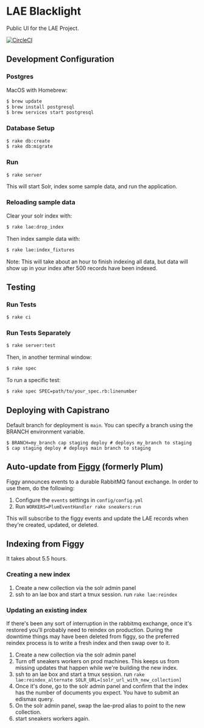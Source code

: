 LAE Blacklight
==============

Public UI for the LAE Project.

[![CircleCI](https://circleci.com/gh/pulibrary/lae-blacklight.svg?style=svg)](https://circleci.com/gh/pulibrary/lae-blacklight)

Development Configuration
------------------
### Postgres

MacOS with Homebrew:

```bash
$ brew update
$ brew install postgresql
$ brew services start postgresql
```

### Database Setup
```bash
$ rake db:create
$ rake db:migrate
```

### Run
```bash
$ rake server
```

This will start Solr, index some sample data, and run the application.

### Reloading sample data
Clear your solr index with:
```bash
$ rake lae:drop_index
```

Then index sample data with:
```bash
$ rake lae:index_fixtures
```
Note: This will take about an hour to finish indexing all data, but data will show up in your index after
500 records have been indexed.

Testing
------------------
### Run Tests

```bash
$ rake ci
```

### Run Tests Separately

```bash
$ rake server:test
```

Then, in another terminal window:

```bash
$ rake spec
```

To run a specific test:

```bash
$ rake spec SPEC=path/to/your_spec.rb:linenumber
```

Deploying with Capistrano
------------------
Default branch for deployment is `main`. You can specify a branch using the BRANCH environment variable.

```
$ BRANCH=my_branch cap staging deploy # deploys my_branch to staging
$ cap staging deploy # deploys main branch to staging
```

Auto-update from [Figgy](https://github.com/pulibrary/figgy) (formerly Plum)
------------------

Figgy announces events to a durable RabbitMQ fanout exchange. In order to use them, do the
following:

1. Configure the `events` settings in `config/config.yml`
2. Run `WORKERS=PlumEventHandler rake sneakers:run`

This will subscribe to the figgy events and update the LAE records when they're
created, updated, or deleted.

Indexing from Figgy
--------
It takes about 5.5 hours.

### Creating a new index
1. Create a new collection via the solr admin panel
1. ssh to an lae box and start a tmux session. run `rake lae:reindex`

### Updating an existing index
If there's been any sort of interruption in the rabbitmq exchange, once it's
restored you'll probably need to reindex on production. During the downtime
things may have been deleted from figgy, so the preferred reindex process is to  write a fresh index and then swap over to it.

1. Create a new collection via the solr admin panel
1. Turn off sneakers workers on prod machines. This keeps us from missing updates that happen while we're building the new index.
1. ssh to an lae box and start a tmux session. run `rake lae:reindex_alternate SOLR_URL=[solr_url_with_new_collection]`
1. Once it's done, go to the solr admin panel and confirm that the index has the number of documents you expect. You have to submit an edismax query.
1. On the solr admin panel, swap the lae-prod alias to point to the new collection.
1. start sneakers workers again.
